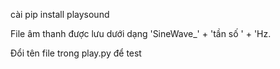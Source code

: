 cài pip install playsound

File âm thanh được lưu dưới dạng 'SineWave_' + 'tần số ' + 'Hz.

Đổi tên file trong play.py để test
